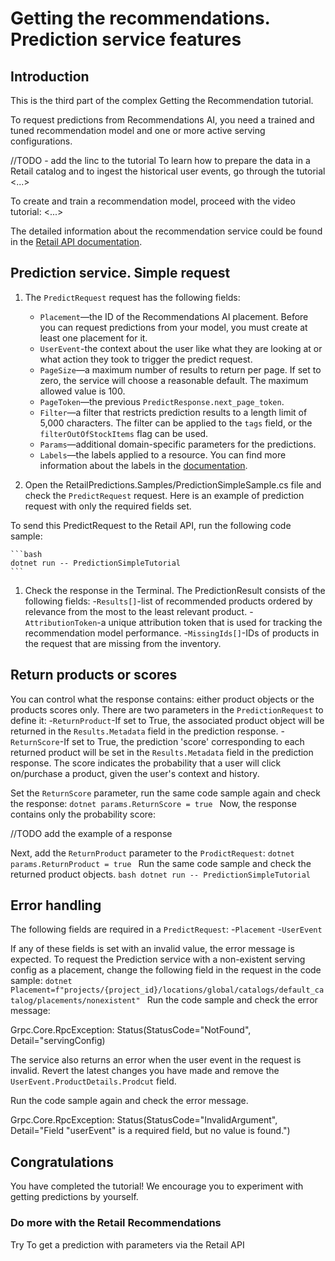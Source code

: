 ﻿<walkthrough-metadata>
  <meta name="title" content="Getting The Recommendations. Prediction Service" />
  <meta name="description" content="Prediction service features" />
  <meta name="component_id" content="593554" />
  <meta name="short_id" content="true" />
</walkthrough-metadata>

# Getting the recommendations. Prediction service features

## Introduction

This is the third part of the complex Getting the Recommendation tutorial.

To request predictions from Recommendations AI, you need a trained and tuned recommendation model and one or more active serving configurations.

//TODO - add the linc to the tutorial
To learn how to prepare the data in a Retail catalog and to ingest the historical user events, go through the tutorial <...>

To create and train a recommendation model, proceed with the video tutorial: <...>

The detailed information about the recommendation service could be found in the [Retail API documentation](https://cloud.google.com/retail/docs/predict#recommendations-predict-java).

<walkthrough-tutorial-duration duration="10"></walkthrough-tutorial-duration>

## Prediction service. Simple request

1. The `PredictRequest` request has the following fields:
    - `Placement`—the ID of the Recommendations AI placement. Before you can request predictions from your model, you must create at least one placement for it.
    - `UserEvent`-the context about the user like what they are looking at or what action they took to trigger the predict request.
    - `PageSize`—a maximum number of results to return per page. If set to zero, the service will choose a reasonable default. The maximum allowed value is 100.
    - `PageToken`—the previous `PredictResponse.next_page_token`.
    - `Filter`—a filter that restricts prediction results to a length limit of 5,000 characters. The filter can be applied to the `tags` field, or the `filterOutOfStockItems` flag can be used.
    - `Params`—additional domain-specific parameters for the predictions.
    - `Labels`—the labels applied to a resource. You can find more information about the labels in the [documentation](https://cloud.google.com/resource-manager/docs/creating-managing-labels#requirements).
   
1. Open the <walkthrough-editor-select-regex filePath="cloudshell_open/interactive-tutorial/RetailPredictions.Samples/PredictionSimpleSample.cs" regex="# get prodciction request">RetailPredictions.Samples/PredictionSimpleSample.cs</walkthrough-editor-select-regex> file and check the `PredictRequest` request.
Here is an example of prediction request with only the required fields set.

To send this PredictRequest to the Retail API, run the following code sample:

    ```bash
    dotnet run -- PredictionSimpleTutorial
    ```

1. Check the response in the Terminal. The PredictionResult consists of the following fields:
   -`Results[]`-list of recommended products ordered by relevance from the most to the least relevant product.
   -`AttributionToken`-a unique attribution token that is used for tracking the recommendation model performance.
   -`MissingIds[]`-IDs of products in the request that are missing from the inventory.
   
## Return products or scores

You can control what the response contains: either product objects or the products scores only. There are two parameters in the `PredictionRequest` to define it:
    -`ReturnProduct`-If set to True, the associated product object will be returned in the `Results.Metadata` field in the prediction response.
    -`ReturnScore`-If set to True, the prediction 'score' corresponding to each returned product will be set in the `Results.Metadata` field in the prediction response. 
                    The score indicates the probability that a user will click on/purchase a product, given the user's context and history.

Set the `ReturnScore` parameter, run the same code sample again and check the response:
    ```dotnet
    params.ReturnScore = true
    ```
Now, the response contains only the probability score:

//TODO add the example of a response

Next, add the `ReturnProduct` parameter to the `ProdictRequest`:
    ```dotnet
    params.ReturnProduct = true
    ```
Run the same code sample and check the returned product objects.
    ```bash
    dotnet run -- PredictionSimpleTutorial
    ```
## Error handling

The following fields are required in a `PredictRequest`:
    -`Placement`
    -`UserEvent`

If any of these fields is set with an invalid value, the error message is expected.
To request the Prediction service with a non-existent serving config as a placement, change the following field in the request in the code sample:
    ```dotnet
    Placement=f"projects/{project_id}/locations/global/catalogs/default_catalog/placements/nonexistent"
    ```
Run the code sample and check the error message:

Grpc.Core.RpcException: Status(StatusCode="NotFound", Detail="servingConfig)

The service also returns an error when the user event in the request is invalid.
Revert the latest changes you have made and remove the `UserEvent.ProductDetails.Prodcut` field.

Run the code sample again and check the error message.

Grpc.Core.RpcException: Status(StatusCode="InvalidArgument", Detail="Field "userEvent" is a required field, but no value is found.")

## Congratulations

<walkthrough-conclusion-trophy></walkthrough-conclusion-trophy>

You have completed the tutorial! We encourage you to experiment with getting predictions by yourself.

<walkthrough-inline-feedback></walkthrough-inline-feedback>

### Do more with the Retail Recommendations

<walkthrough-tutorial-card tutorialid="retail__retail_api_v2_prediction_with_parameters_dotnet" icon="LOGO_DOTNET" title="Prediction with parameters tutorial" keepPrevious=true>
Try To get a prediction with parameters via the Retail API</walkthrough-tutorial-card>